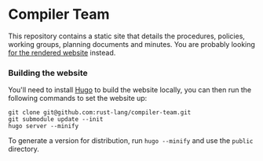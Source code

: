 # Compiler Team
This repository contains a static site that details the procedures, policies, working groups,
planning documents and minutes.
You are probably looking [for the rendered website](https://rust-lang.github.io/compiler-team/) instead.

### Building the website
You'll need to install [Hugo](https://github.com/gohugoio/hugo#choose-how-to-install) to build the
website locally, you can then run the following commands to set the website up:

```
git clone git@github.com:rust-lang/compiler-team.git
git submodule update --init
hugo server --minify
```

To generate a version for distribution, run `hugo --minify` and use the `public` directory.

